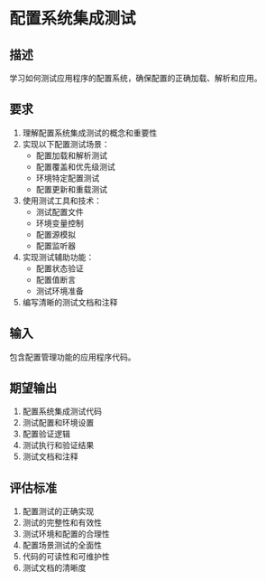 # 配置系统集成测试

## 描述
学习如何测试应用程序的配置系统，确保配置的正确加载、解析和应用。

## 要求
1. 理解配置系统集成测试的概念和重要性
2. 实现以下配置测试场景：
   - 配置加载和解析测试
   - 配置覆盖和优先级测试
   - 环境特定配置测试
   - 配置更新和重载测试
3. 使用测试工具和技术：
   - 测试配置文件
   - 环境变量控制
   - 配置源模拟
   - 配置监听器
4. 实现测试辅助功能：
   - 配置状态验证
   - 配置值断言
   - 测试环境准备
5. 编写清晰的测试文档和注释

## 输入
包含配置管理功能的应用程序代码。

## 期望输出
1. 配置系统集成测试代码
2. 测试配置和环境设置
3. 配置验证逻辑
4. 测试执行和验证结果
5. 测试文档和注释

## 评估标准
1. 配置测试的正确实现
2. 测试的完整性和有效性
3. 测试环境和配置的合理性
4. 配置场景测试的全面性
5. 代码的可读性和可维护性
6. 测试文档的清晰度